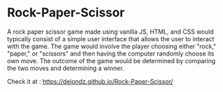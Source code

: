 # Rock-Paper-Scissor

A rock paper scissor game made using vanilla JS, HTML, and CSS would typically consist of a simple user interface that allows the user to interact with the game. The game would involve the player choosing either "rock," "paper," or "scissors" and then having the computer randomly choose its own move. The outcome of the game would be determined by comparing the two moves and determining a winner.

Check it at : https://deiondz.github.io/Rock-Paper-Scissor/
